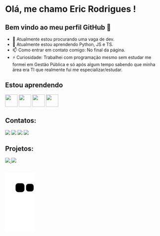 # Olá, me chamo Eric Rodrigues ! 
## Bem vindo ao meu perfil GitHub 👋

- 🔭 Atualmente estou procurando uma vaga de dev.
- 🌱 Atualmente estou aprendendo Python, JS e TS.
- 📫 Como entrar em contato comigo: No final da página.
- ⚡ Curiosidade: Trabalhei com programação mesmo sem estudar me formei em Gestão Pública e só após algum tempo sabendo que minha área era TI que realmente fui me especializar/estudar.

## Estou aprendendo

<div>
<img loading="lazy" src="https://cdn.jsdelivr.net/gh/devicons/devicon@latest/icons/java/java-original-wordmark.svg" width="40" height="40"/>
<img loading="lazy" src="https://cdn.jsdelivr.net/gh/devicons/devicon@latest/icons/python/python-original-wordmark.svg" width="40" height="40"/>
<img loading="lazy" src="https://cdn.jsdelivr.net/gh/devicons/devicon@latest/icons/javascript/javascript-original.svg" width="40" height="40"/>
<img loading="lazy" src="https://cdn.jsdelivr.net/gh/devicons/devicon@latest/icons/typescript/typescript-original.svg" width="40" height="40"/>
</div>
          
## Contatos:

<div>
<a href="https://www.linkedin.com/in/eriicrodriigues" target="_blank"><img loading="lazy" src="https://img.shields.io/badge/-LinkedIn-%230077B5?style=for-the-badge&logo=linkedin&logoColor=white" target="_blank"></a>
<a href="mailto:ericrodrigues14@gmail.com" target="_blank"><img loading="lazy" src="https://img.shields.io/badge/Gmail-D14836?style=for-the-badge&logo=gmail&logoColor=white" target="_blank"></a>
<a href="https://www.youtube.com/@EricDriver" target="_blank"><img loading="lazy" src="https://img.shields.io/badge/YouTube-FF0000?style=for-the-badge&logo=youtube&logoColor=white" target="_blank"></a>
<a href="https://instagram.com/eriicrodriigues" target="_blank"><img loading="lazy" src="https://img.shields.io/badge/-Instagram-%23E4405F?style=for-the-badge&logo=instagram&logoColor=white" target="_blank"></a>
</div>

## Projetos:

<div>
<a href="https://github.com/eriicrodriigues">
<img loading="lazy" height="180em" src="https://github-readme-stats.vercel.app/api/top-langs/?username=eriicrodriigues&layout=compact&langs_count=7&theme=dracula"/>
<img loading="lazy" height="180em" src="https://github-readme-stats.vercel.app/api?username=eriicrodriigues&show_icons=true&theme=dracula&include_all_commits=true&count_private=true"/>
</div>

## 

![Snake animation](https://github.com/eriicrodriigues/eriicrodriigues/blob/output/github-contribution-grid-snake.svg)
